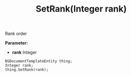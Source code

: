 ﻿---
uid: crmscript_ref_NSDocumentTemplateEntity_SetRank
title: SetRank(Integer rank)
intellisense: NSDocumentTemplateEntity.SetRank
keywords: NSDocumentTemplateEntity, GetRank
so.topic: reference
---

Rank order

**Parameter:** 
 - **rank** Integer

```crmscript
NSDocumentTemplateEntity thing;
Integer rank;
thing.SetRank(rank);
```

